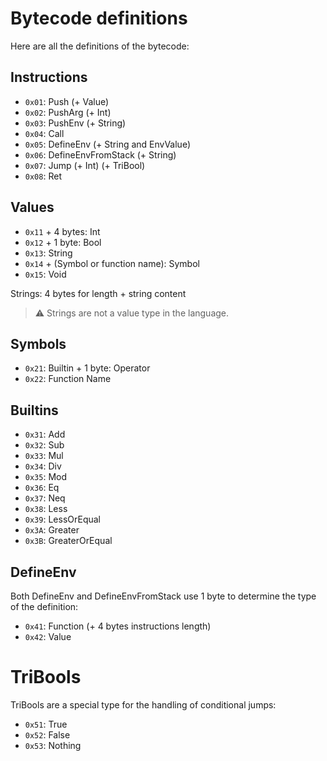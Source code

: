 # Bytecode definitions

Here are all the definitions of the bytecode:

## Instructions

- `0x01`: Push (+ Value)
- `0x02`: PushArg (+ Int)
- `0x03`: PushEnv (+ String)
- `0x04`: Call
- `0x05`: DefineEnv (+ String and EnvValue)
- `0x06`: DefineEnvFromStack (+ String)
- `0x07`: Jump (+ Int) (+ TriBool)
- `0x08`: Ret

## Values

- `0x11` + 4 bytes: Int
- `0x12` + 1 byte: Bool
- `0x13`: String
- `0x14` + (Symbol or function name): Symbol
- `0x15`: Void

Strings: 4 bytes for length + string content

> :warning: Strings are not a value type in the language.

## Symbols

- `0x21`: Builtin + 1 byte: Operator
- `0x22`: Function Name

## Builtins

- `0x31`: Add
- `0x32`: Sub
- `0x33`: Mul
- `0x34`: Div
- `0x35`: Mod
- `0x36`: Eq
- `0x37`: Neq
- `0x38`: Less
- `0x39`: LessOrEqual
- `0x3A`: Greater
- `0x3B`: GreaterOrEqual

## DefineEnv

Both DefineEnv and DefineEnvFromStack use 1 byte to determine the type of the definition:

- `0x41`: Function (+ 4 bytes instructions length)
- `0x42`: Value

# TriBools

TriBools are a special type for the handling of conditional jumps:

- `0x51`: True
- `0x52`: False
- `0x53`: Nothing
